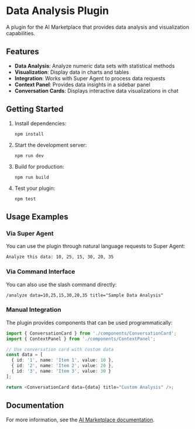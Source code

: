 # Data Analysis Plugin

A plugin for the AI Marketplace that provides data analysis and visualization capabilities.

## Features

- **Data Analysis**: Analyze numeric data sets with statistical methods
- **Visualization**: Display data in charts and tables
- **Integration**: Works with Super Agent to process data requests
- **Context Panel**: Provides data insights in a sidebar panel
- **Conversation Cards**: Displays interactive data visualizations in chat

## Getting Started

1. Install dependencies:
   ```
   npm install
   ```

2. Start the development server:
   ```
   npm run dev
   ```

3. Build for production:
   ```
   npm run build
   ```

4. Test your plugin:
   ```
   npm test
   ```

## Usage Examples

### Via Super Agent

You can use the plugin through natural language requests to Super Agent:

```
Analyze this data: 10, 25, 15, 30, 20, 35
```

### Via Command Interface

You can also use the slash command directly:

```
/analyze data=10,25,15,30,20,35 title="Sample Data Analysis"
```

### Manual Integration

The plugin provides components that can be used programmatically:

```typescript
import { ConversationCard } from './components/ConversationCard';
import { ContextPanel } from './components/ContextPanel';

// Use conversation card with custom data
const data = [
  { id: '1', name: 'Item 1', value: 10 },
  { id: '2', name: 'Item 2', value: 20 },
  { id: '3', name: 'Item 3', value: 30 }
];

return <ConversationCard data={data} title="Custom Analysis" />;
```

## Documentation

For more information, see the [AI Marketplace documentation](https://example.com/docs). 